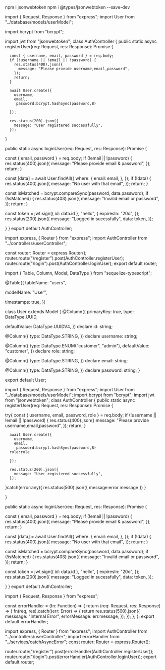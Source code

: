  <!-- Login,Token,Error handling and more -->

<!-- token: identifier of who you are in  the system -->
<!-- in node js use jwt(json web token) -->

npm i jsonwebtoken
npm i @types/jsonwebtoken --save-dev

 <!-- login controller -->

import { Request, Response } from "express";
import User from "../database/models/userModel";

import bcrypt from "bcrypt";

<!-- add -->

import jwt from "jsonwebtoken";
class AuthController {
public static async registerUser(req: Request, res: Response): Promise<void> {

      const { username, email, password } = req.body;
      if (!username || !email || !password) {
        res.status(400).json({
          message: "Please provide username,email,password",
        });
        return;
      }

      await User.create({
        username,
        email,
         password:bcrypt.hashSync(password,8)

      });

      res.status(200).json({
        message: "User registered successfully",
      });

}

 <!-- add section  -->

public static async loginUser(req: Request, res: Response): Promise<void> {

<!-- //user input -->

const { email, password } = req.body;
if (!email || !password) {
res.status(400).json({
message: "Please provide email & password",
});
return;
}

<!-- //check whether user with above email exist or not -->

const [data] = await User.findAll({
where: {
email: email,
},
});
if (!data) {
res.status(400).json({
message: "No user with that email",
});
return;
}

<!-- //check password now -->
<!-- password-> check garne password and data.password->database ma vako password -->

const isMatched = bcrypt.compareSync(password, data.password);
if (!isMatched) {
res.status(403).json({
message: "Invalid email or password",
});
return;
}

<!-- generate token  -->

const token = jwt.sign({ id: data.id }, "hello", {
expiresIn: "20d",
});
res.status(200).json({
message: "Logged in sucessfully",
data: token,
});

}
}
export default AuthController;

<!-- define route (login)   -->

import express, { Router } from "express";
import AuthController from "../controllers/userController";

const router: Router = express.Router();
router.route("/register").post(AuthController.registerUser);
router.route("/login").post(AuthController.loginUser);
export default router;

<!-- test using postman -->

<!-- kunaii column add garna paryo model ma vane  -->

import { Table, Column, Model, DataType } from "sequelize-typescript";

@Table({
tableName: "users",

  <!-- database ma table ko name -->

modelName: "User",

  <!-- project ma yo model laii kun name la bujne tyo name -->

timestamps: true,
})

class User extends Model {
@Column({
primaryKey: true,
type: DataType.UUID,

<!-- random id->(uuid) universally unique identifier -->

defaultValue: DataType.UUIDV4,
})
declare id: string;

@Column({
type: DataType.STRING,
})
declare username: string;

<!-- add this new column -->

@Column({
type: DataType.ENUM("customer", "admin"),
defaultValue: "customer",
})
declare role: string;

@Column({
type: DataType.STRING,
})
declare email: string;

@Column({
type: DataType.STRING,
})
declare password: string;
}

export default User;

<!-- change controller with error handling try catch -->

import { Request, Response } from "express";
import User from "../database/models/userModel";
import bcrypt from "bcrypt";
import jwt from "jsonwebtoken";
class AuthController {
public static async registerUser(req: Request, res: Response): Promise<void> {

<!-- add and change sectio  -->

try{
const { username, email, password, role } = req.body;
if (!username || !email || !password) {
res.status(400).json({
message: "Please provide username,email,password",
});
return;
}

      await User.create({
        username,
        email,
         password:bcrypt.hashSync(password,8)
      role:role

      });

      res.status(200).json({
        message: "User registered successfully",
      });

}catch(error:any){
res.status(500).json({
message:error.message
})
}

}

public static async loginUser(req: Request, res: Response): Promise<void> {

<!-- //user input -->

const { email, password } = req.body;
if (!email || !password) {
res.status(400).json({
message: "Please provide email & password",
});
return;
}

<!-- //check whether user with above email exist or not -->

const [data] = await User.findAll({
where: {
email: email,
},
});
if (!data) {
res.status(400).json({
message: "No user with that email",
});
return;
}

<!-- //check password now -->
<!-- password-> check garne password and data.password->database ma vako password -->

const isMatched = bcrypt.compareSync(password, data.password);
if (!isMatched) {
res.status(403).json({
message: "Invalid email or password",
});
return;
}

<!-- generate token  -->

const token = jwt.sign({ id: data.id }, "hello", {
expiresIn: "20d",
});
res.status(200).json({
message: "Logged in sucessfully",
data: token,
});

}
}
export default AuthController;

<!-- subaii ma try catch lagaunu ko alternative error handle garna yeuta global function banaune jasla funtion naii return garxa -->

<!-- create services folder  and create file catchAsyncError.ts -->

import { Request, Response } from "express";

const errorHandler = (fn: Function) => {
return (req: Request, res: Response) => {
fn(req, res).catch((err: Error) => {
return res.status(500).json({
messsage: "Internal Error",
errorMessage: err.message,
});
});
};
};
export default errorHandler;

<!-- controller ko try catch laii hataune  ani userRoute ma global function call garne-->

import express, { Router } from "express";
import AuthController from "../controllers/userController";
import errorHandler from "../services/catchAsyncError";
const router: Router = express.Router();

<!-- like this -->

router.route("/register").post(errorHandler(AuthController.registerUser));
router.route("/login").post(errorHandler(AuthController.loginUser));
export default router;
